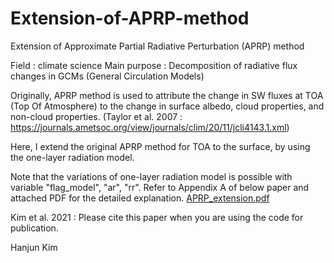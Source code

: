 # Extension-of-APRP-method
Extension of Approximate Partial Radiative Perturbation (APRP) method

Field : climate science
Main purpose : Decomposition of radiative flux changes in GCMs (General Circulation Models)

Originally, APRP method is used to attribute the change in SW fluxes at TOA (Top Of Atmosphere) to the change in surface albedo, cloud properties, and non-cloud properties.
(Taylor et al. 2007 : https://journals.ametsoc.org/view/journals/clim/20/11/jcli4143.1.xml)

Here, I extend the original APRP method for TOA to the surface, by using the one-layer radiation model.

Note that the variations of one-layer radiation model is possible with variable "flag_model", "ar", "rr".
Refer to Appendix A of below paper and attached PDF for the detailed explanation.
[APRP_extension.pdf](https://github.com/hanjunkim0617/Extension-of-APRP-method/files/6536195/APRP_extension.pdf)

Kim et al. 2021 :
Please cite this paper when you are using the code for publication.

Hanjun Kim

